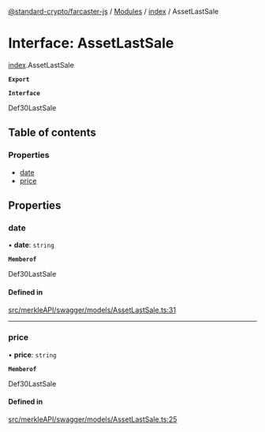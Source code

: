 [@standard-crypto/farcaster-js](../README.md) / [Modules](../modules.md) / [index](../modules/index.md) / AssetLastSale

# Interface: AssetLastSale

[index](../modules/index.md).AssetLastSale

**`Export`**

**`Interface`**

Def30LastSale

## Table of contents

### Properties

- [date](index.AssetLastSale.md#date)
- [price](index.AssetLastSale.md#price)

## Properties

### date

• **date**: `string`

**`Memberof`**

Def30LastSale

#### Defined in

[src/merkleAPI/swagger/models/AssetLastSale.ts:31](https://github.com/standard-crypto/farcaster-js/blob/main/src/merkleAPI/swagger/models/AssetLastSale.ts#L31)

___

### price

• **price**: `string`

**`Memberof`**

Def30LastSale

#### Defined in

[src/merkleAPI/swagger/models/AssetLastSale.ts:25](https://github.com/standard-crypto/farcaster-js/blob/main/src/merkleAPI/swagger/models/AssetLastSale.ts#L25)
